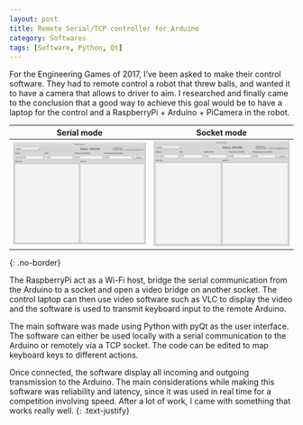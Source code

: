 ```yaml
---
layout: post
title: Remote Serial/TCP controller for Arduino
category: Softwares
tags: [Software, Python, Qt]
---
```


For the Engineering Games of 2017, I’ve been asked to make their control software. They had to remote control a robot that threw balls, and wanted it to have a camera that allows to driver to aim. I researched and finally came to the conclusion that a good way to achieve this goal would be to have a laptop for the control and a RaspberryPi + Arduino + PiCamera in the robot.

| Serial mode | Socket mode |
|:---:|:---:|
| [![serial](/public/img/remote_serial/serial.png)](/public/img/remote_serial/serial.png) | [![socket](/public/img/remote_serial/socket.png)](/public/img/remote_serial/socket.png) |
{: .no-border}

<!-- more -->
The RaspberryPi act as a Wi-Fi host, bridge the serial communication from the Arduino to a socket and open a video bridge on another socket. The control laptop can then use video software such as VLC to display the video and the software is used to transmit keyboard input to the remote Arduino.

The main software was made using Python with pyQt as the user interface. The software can either be used locally with a serial communication to the Arduino or remotely via a TCP socket. The code can be edited to map keyboard keys to different actions.

Once connected, the software display all incoming and outgoing transmission to the Arduino.
The main considerations while making this software was reliability and latency, since it was used in real time for a competition involving speed. After a lot of work, I came with something that works really well.
{: .text-justify}
